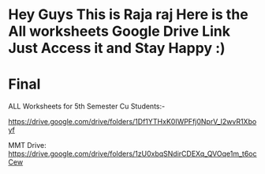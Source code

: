 # Hey Guys This is Raja raj Here is the All worksheets Google Drive Link Just Access it and Stay Happy :)
# Final
ALL Worksheets for 5th Semester Cu Students:-

https://drive.google.com/drive/folders/1Df1YTHxK0IWPFfj0NprV_l2wvR1Xboyf

MMT Drive:
https://drive.google.com/drive/folders/1zU0xbqSNdirCDEXq_QVOqe1m_t6ocCew
